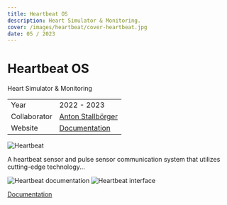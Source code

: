 ```yaml
---
title: Heartbeat OS
description: Heart Simulator & Monitoring.
cover: /images/heartbeat/cover-heartbeat.jpg
date: 05 / 2023
---
```


<info-grid>
<div>

# Heartbeat OS

</div>
<div>

Heart Simulator & Monitoring

</div>
<div>

|              |                                                              |
| ------------ | ------------------------------------------------------------ |
| Year         | 2022 - 2023                                                  |
| Collaborator | [Anton Stallbörger](https://antonstallboerger.com)           |
| Website      | [Documentation](https://heartbeat-documentation.vercel.app/) |

</div>
</info-grid>

![Heartbeat](/images/heartbeat/cover-heartbeat.jpg)

A heartbeat sensor and pulse sensor communication system that utilizes cutting-edge technology...

<two-full-grid>

![Heartbeat documentation](/images/heartbeat/heartbeat_documentation.webp)
![Heartbeat interface](/images/heartbeat/heartbeat_interface.webp)

</two-full-grid>

<project-links>

[Documentation](https://heartbeat-documentation.vercel.app/)

</project-links>

